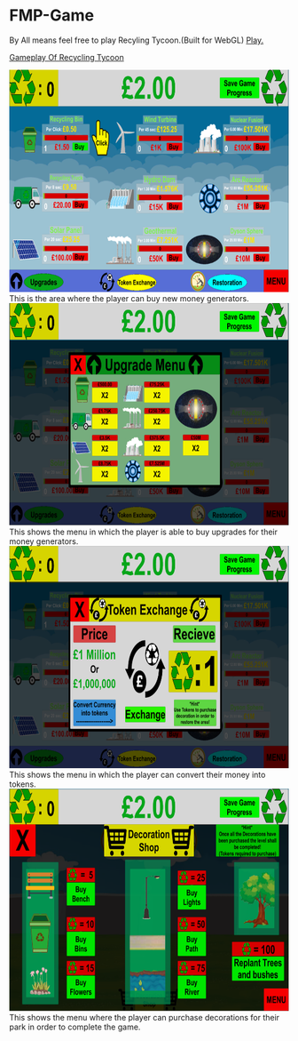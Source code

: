 # FMP-Game

By All means feel free to play Recyling Tycoon.(Built for WebGL) <a href="Game.html"> Play.</a>

[Gameplay Of Recycling Tycoon](https://www.youtube.com/watch?v=FUnbJSodNH4)

<div class="gallery">
  <a target="_blank" href="assets/FMP/Game1.png">
    <img src="assets/FMP/Game1.png" alt="Title Screen" width="600" height="400">
  </a>
  <div class="desc">This is the area where the player can buy new money generators. </div>
</div>



<div class="gallery">
  <a target="_blank" href="assets/FMP/Game2.png">
    <img src="assets/FMP/Game2.png" alt="Art work and gameplay" width="600" height="400">
  </a>
  <div class="desc">This shows the menu in which the player is able to buy upgrades for their money generators.</div>
</div>




<div class="gallery">
  <a target="_blank" href="assets/FMP/Game3.png">
    <img src="assets/FMP/Game3.png" alt="Paused" width="600" height="400">
  </a>
  <div class="desc">This shows the menu in which the player can convert their money into tokens.</div>
</div>



<div class="gallery">
  <a target="_blank" href="assets/FMP/Game4.png">
    <img src="assets/FMP/Game4.png" alt="Enemy" width="600" height="400">
  </a>
  <div class="desc">This shows the menu where the player can purchase decorations for their park in order to complete the game.</div>
</div>

